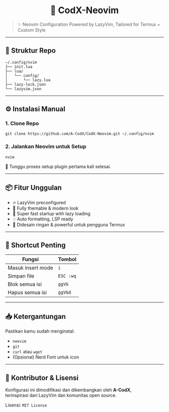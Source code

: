 <h1 align="center">🚀 CodX-Neovim</h1>

> ✨ Neovim Configuration Powered by LazyVim, Tailored for Termux + Custom Style

---

## 📂 Struktur Repo

```
~/.config/nvim
├── init.lua
├── lua/
│   └── config/
│       └── lazy.lua
├── lazy-lock.json
└── lazyvim.json
```

---

## ⚙️ Instalasi Manual

### 1. Clone Repo

```
git clone https://github.com/A-CodX/CodX-Neovim.git ~/.config/nvim
```

### 2. Jalankan Neovim untuk Setup

```
nvim
```

🧠 Tunggu proses setup plugin pertama kali selesai.

---

## 📦 Fitur Unggulan

- 🔥 LazyVim preconfigured
- 🎨 Fully themable & modern look
- 🚀 Super fast startup with lazy loading
- 💡 Auto formatting, LSP ready
- 🧰 Didesain ringan & powerful untuk pengguna Termux

---

## 🧠 Shortcut Penting

| Fungsi             | Tombol                |
|--------------------|-----------------------|
| Masuk insert mode  | `i`                   |
| Simpan file        | `ESC :wq`             |
| Blok semua isi     | `ggVG`                |
| Hapus semua isi    | `ggVGd`               |

---

## 📥 Ketergantungan

Pastikan kamu sudah menginstal:

- `neovim`
- `git`
- `curl` atau `wget`
- (Opsional) Nerd Font untuk icon

---

## 🙌 Kontributor & Lisensi

Konfigurasi ini dimodifikasi dan dikembangkan oleh **A-CodX**,  
terinspirasi dari LazyVim dan komunitas open source.

Lisensi: `MIT License`
